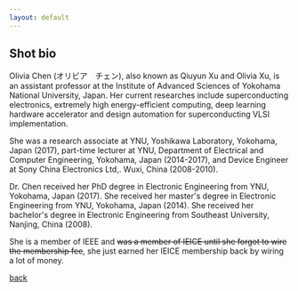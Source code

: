 ```yaml
---
layout: default
---
```


## Shot bio

Olivia Chen (オリビア　チェン), also known as Qiuyun Xu and Olivia Xu, is an assistant professor at the Institute of Advanced Sciences of Yokohama National University, Japan. Her current researches include superconducting electronics, extremely high energy-efficient computing, deep learning hardware accelerator and design automation for superconducting VLSI implementation.

She was a research associate at YNU, Yoshikawa Laboratory, Yokohama, Japan (2017), part-time lecturer at YNU, Department of Electrical and Computer Engineering, Yokohama, Japan (2014-2017), and Device Engineer at Sony China Electronics Ltd,. Wuxi, China (2008-2010).

Dr. Chen received her PhD degree in Electronic Engineering from YNU, Yokohama, Japan (2017). She received her master's degree in Electronic Engineering from YNU, Yokohama, Japan (2014). She received her bachelor's degree in Electronic Engineering from Southeast University, Nanjing, China (2008).

She is a member of IEEE and ~~was a member of IEICE until she forgot to wire the membership fee~~, she just earned her IEICE membership back by wiring a lot of money.

[back](./)
